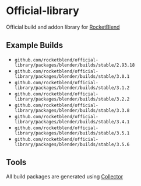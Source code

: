 # Official-library

Official build and addon library for [RocketBlend](https://github.com/rocketblend/rocketblend)

## Example Builds

* `github.com/rocketblend/official-library/packages/blender/builds/stable/2.93.18`
* `github.com/rocketblend/official-library/packages/blender/builds/stable/3.0.1`
* `github.com/rocketblend/official-library/packages/blender/builds/stable/3.1.2`
* `github.com/rocketblend/official-library/packages/blender/builds/stable/3.2.2`
* `github.com/rocketblend/official-library/packages/blender/builds/stable/3.3.8`
* `github.com/rocketblend/official-library/packages/blender/builds/stable/3.4.1`
* `github.com/rocketblend/official-library/packages/blender/builds/stable/3.5.1`
* `github.com/rocketblend/official-library/packages/blender/builds/stable/3.5.6`

## Tools

All build packages are generated using [Collector](https://github.com/rocketblend/rocketblend-collector)